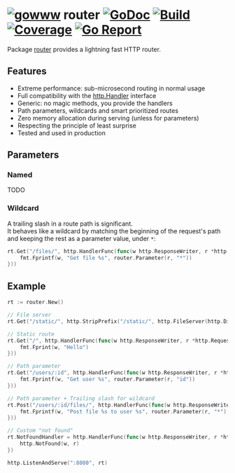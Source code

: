 # [![gowww](https://avatars.githubusercontent.com/u/18078923?s=20)](https://github.com/gowww) router [![GoDoc](https://godoc.org/github.com/gowww/router?status.svg)](https://godoc.org/github.com/gowww/router) [![Build](https://travis-ci.org/gowww/router.svg?branch=master)](https://travis-ci.org/gowww/router) [![Coverage](https://coveralls.io/repos/github/gowww/router/badge.svg?branch=master)](https://coveralls.io/github/gowww/router?branch=master) [![Go Report](https://goreportcard.com/badge/github.com/gowww/router)](https://goreportcard.com/report/github.com/gowww/router)

Package [router](https://godoc.org/github.com/gowww/router) provides a lightning fast HTTP router.

## Features

  - Extreme performance: sub-microsecond routing in normal usage
  - Full compatibility with the [http.Handler](https://golang.org/pkg/net/http/#Handler) interface
  - Generic: no magic methods, you provide the handlers
  - Path parameters, wildcards and smart prioritized routes
  - Zero memory allocation during serving (unless for parameters)
  - Respecting the principle of least surprise
  - Tested and used in production

## Parameters

### Named

TODO

### Wildcard

A trailing slash in a route path is significant.  
It behaves like a wildcard by matching the beginning of the request's path and keeping the rest as a parameter value, under `*`:

```Go
rt.Get("/files/", http.HandlerFunc(func(w http.ResponseWriter, r *http.Request) {
	fmt.Fprintf(w, "Get file %s", router.Parameter(r, "*"))
}))
```

## Example

```Go
rt := router.New()

// File server
rt.Get("/static/", http.StripPrefix("/static/", http.FileServer(http.Dir("static"))))

// Static route
rt.Get("/", http.HandlerFunc(func(w http.ResponseWriter, r *http.Request) {
	fmt.Fprint(w, "Hello")
}))

// Path parameter
rt.Get("/users/:id", http.HandlerFunc(func(w http.ResponseWriter, r *http.Request) {
	fmt.Fprintf(w, "Get user %s", router.Parameter(r, "id"))
}))

// Path parameter + Trailing slash for wildcard
rt.Post("/users/:id/files/", http.HandlerFunc(func(w http.ResponseWriter, r *http.Request) {
	fmt.Fprintf(w, "Post file %s to user %s", router.Parameter(r, "*"), router.Parameter(r, "id"))
}))

// Custom "not found"
rt.NotFoundHandler = http.HandlerFunc(func(w http.ResponseWriter, r *http.Request) {
	http.NotFound(w, r)
})

http.ListenAndServe(":8080", rt)
```
